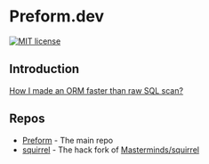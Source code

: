 # Preform.dev

[![MIT license](https://img.shields.io/badge/license-MIT-brightgreen.svg)](https://opensource.org/licenses/MIT)

## Introduction

[How I made an ORM faster than raw SQL scan?](whyFast.md)

## Repos

- [Preform](https://github.com/go-preform/preform) - The main repo
- [squirrel](http://github.com/go-preform/squirrel) - The hack fork of [Masterminds/squirrel](http://github.com/Masterminds/squirrel)